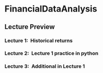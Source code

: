 # FinancialDataAnalysis

## Lecture Preview

### Lecture 1:&nbsp; Historical returns
### Lecture 2:&nbsp; Lecture 1 practice in python
### Lecture 3:&nbsp; Additional in Lecture 1
